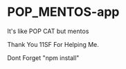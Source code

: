 # POP_MENTOS-app
It's like POP CAT but mentos

Thank You 11SF For Helping Me.


Dont Forget "npm install"
